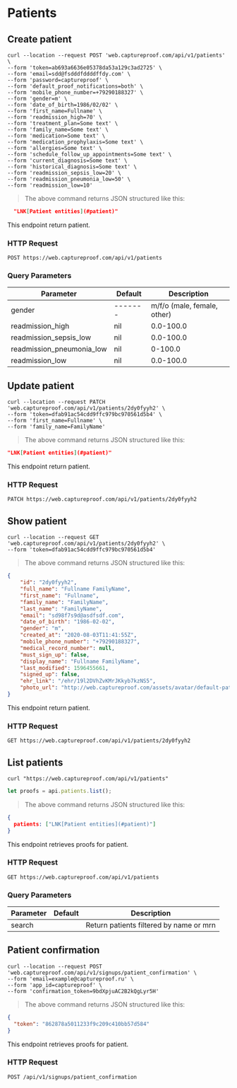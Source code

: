 # Patients

## Create patient

```shell
curl --location --request POST 'web.captureproof.com/api/v1/patients' \
--form 'token=ab693a6636e05378da53a129c3ad2725' \
--form 'email=sdd@fsdddfddddffdy.com' \
--form 'password=captureproof' \
--form 'default_proof_notifications=both' \
--form 'mobile_phone_number=+79290188327' \
--form 'gender=m' \
--form 'date_of_birth=1986/02/02' \
--form 'first_name=Fullname' \
--form 'readmission_high=70' \
--form 'treatment_plan=Some text' \
--form 'family_name=Some text' \
--form 'medication=Some text' \
--form 'medication_prophylaxis=Some text' \
--form 'allergies=Some text' \
--form 'schedule_follow_up_appointments=Some text' \
--form 'current_diagnosis=Some text' \
--form 'historical_diagnosis=Some text' \
--form 'readmission_sepsis_low=20' \
--form 'readmission_pneumonia_low=50' \
--form 'readmission_low=10'
```

> The above command returns JSON structured like this:

```json
  "LNK[Patient entities](#patient)"
```

This endpoint return patient.

### HTTP Request

`POST https://web.captureproof.com/api/v1/patients`

### Query Parameters

Parameter | Default | Description
--------- | ------- | -----------
gender    | ------- | m/f/o (male, female, other)
readmission_high    | nil | 0.0-100.0
readmission_sepsis_low    | nil | 0.0-100.0
readmission_pneumonia_low    | nil | 0-100.0
readmission_low    | nil | 0.0-100.0


## Update patient

```shell
curl --location --request PATCH 'web.captureproof.com/api/v1/patients/2dy0fyyh2' \
--form 'token=dfab91ac54cdd9ffc979bc970561d5b4' \
--form 'first_name=Fullname' \
--form 'family_name=FamilyName'
```

> The above command returns JSON structured like this:

```json
"LNK[Patient entities](#patient)"
```

This endpoint return patient.

### HTTP Request

`PATCH https://web.captureproof.com/api/v1/patients/2dy0fyyh2`


## Show patient

```shell
curl --location --request GET 'web.captureproof.com/api/v1/patients/2dy0fyyh2' \
--form 'token=dfab91ac54cdd9ffc979bc970561d5b4'
```

> The above command returns JSON structured like this:

```json
{
    "id": "2dy0fyyh2",
    "full_name": "Fullname FamilyName",
    "first_name": "Fullname",
    "family_name": "FamilyName",
    "last_name": "FamilyName",
    "email": "sd98f7s9d@asdfsdf.com",
    "date_of_birth": "1986-02-02",
    "gender": "m",
    "created_at": "2020-08-03T11:41:55Z",
    "mobile_phone_number": "+79290188327",
    "medical_record_number": null,
    "must_sign_up": false,
    "display_name": "Fullname FamilyName",
    "last_modified": 1596455661,
    "signed_up": false,
    "ehr_link": "/ehr/19l2DVhZvKMrJKkyb7kzNS5",
    "photo_url": "http://web.captureproof.com/assets/avatar/default-patient-48x48.png"
}
```

This endpoint return patient.

### HTTP Request

`GET https://web.captureproof.com/api/v1/patients/2dy0fyyh2`


## List patients

```shell
curl "https://web.captureproof.com/api/v1/patients"
```

```javascript
let proofs = api.patients.list();
```

> The above command returns JSON structured like this:

```json
{
  patients: ["LNK[Patient entities](#patient)"]
}
```

This endpoint retrieves proofs for patient.

### HTTP Request

`GET https://web.captureproof.com/api/v1/patients`

### Query Parameters

Parameter | Default | Description
--------- | ------- | -----------
search |  | Return patients filtered by name or mrn


## Patient confirmation

```shell
curl --location --request POST 'web.captureproof.com/api/v1/signups/patient_confirmation' \
--form 'email=example@captureproof.ru' \
--form 'app_id=captureproof' \
--form 'confirmation_token=9bdXpjuAC2B2kQgLyr5H'
```

> The above command returns JSON structured like this:

```json
{
  "token": "862878a5011233f9c209c410bb57d584"
}
```

This endpoint retrieves proofs for patient.

### HTTP Request

`POST /api/v1/signups/patient_confirmation`
